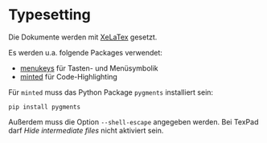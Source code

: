 # Typesetting

Die Dokumente werden mit [XeLaTex](http://www.xelatex.org) gesetzt.

Es werden u.a. folgende Packages verwendet:

- [menukeys](https://github.com/tweh/menukeys) für Tasten- und Menüsymbolik
- [minted](https://github.com/gpoore/minted) für Code-Highlighting

Für `minted` muss das Python Package `pygments` installiert sein:

	pip install pygments

Außerdem muss die Option `--shell-escape` angegeben werden. Bei TexPad darf _Hide intermediate files_ nicht aktiviert sein.
